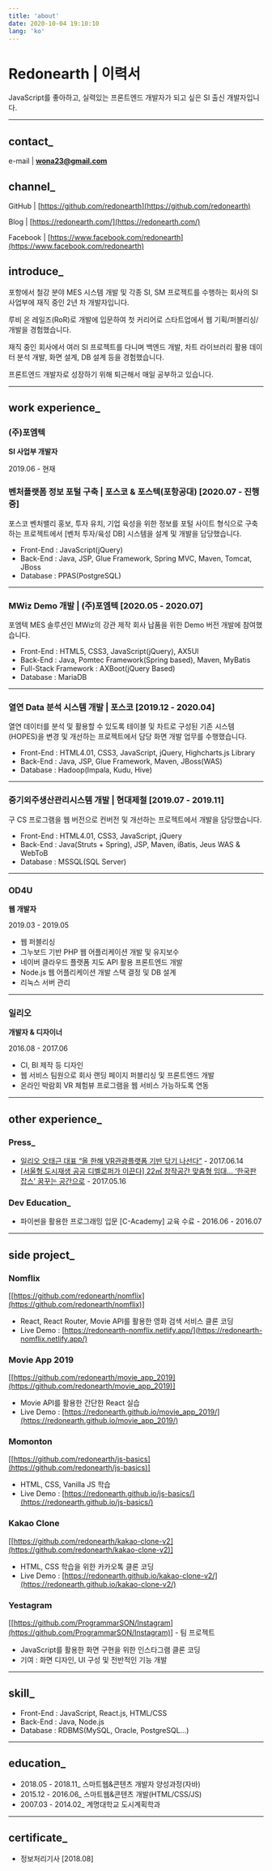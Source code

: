 ```yaml
---
title: 'about'
date: 2020-10-04 19:10:10
lang: 'ko'
---
```


# Redonearth | 이력서

JavaScript를 좋아하고, 실력있는 프론트엔드 개발자가 되고 싶은 SI 출신 개발자입니다.

---

## contact\_

e-mail | **wona23@gmail.com**

## channel\_

GitHub | [https://github.com/redonearth](https://github.com/redonearth)

Blog | [https://redonearth.com/](https://redonearth.com/)

Facebook | [https://www.facebook.com/redonearth](https://www.facebook.com/redonearth)

## introduce\_

포항에서 철강 분야 MES 시스템 개발 및 각종 SI, SM 프로젝트를 수행하는 회사의 SI 사업부에 재직 중인 2년 차 개발자입니다.

루비 온 레일즈(RoR)로 개발에 입문하여 첫 커리어로 스타트업에서 웹 기획/퍼블리싱/개발을 경험했습니다.

재직 중인 회사에서 여러 SI 프로젝트를 다니며 백엔드 개발, 차트 라이브러리 활용 데이터 분석 개발, 화면 설계, DB 설계 등을 경험했습니다.

프론트엔드 개발자로 성장하기 위해 퇴근해서 매일 공부하고 있습니다.

---

## work experience\_

### (주)포엠텍

**SI 사업부 개발자**

2019.06 - 현재

### 벤처플랫폼 정보 포털 구축 | 포스코 & 포스텍(포항공대) [2020.07 - 진행 중]

포스코 벤처밸리 홍보, 투자 유치, 기업 육성을 위한 정보를 포털 사이트 형식으로 구축하는 프로젝트에서 [벤처 투자/육성 DB] 시스템을 설계 및 개발을 담당했습니다.

- Front-End : JavaScript(jQuery)
- Back-End : Java, JSP, Glue Framework, Spring MVC, Maven, Tomcat, JBoss
- Database : PPAS(PostgreSQL)

---

### MWiz Demo 개발 | (주)포엠텍 [2020.05 - 2020.07]

포엠텍 MES 솔루션인 MWiz의 강관 제작 회사 납품을 위한 Demo 버전 개발에 참여했습니다.

- Front-End : HTML5, CSS3, JavaScript(jQuery), AX5UI
- Back-End : Java, Pomtec Framework(Spring based), Maven, MyBatis
- Full-Stack Framework : AXBoot(jQuery Based)
- Database : MariaDB

---

### 열연 Data 분석 시스템 개발 | 포스코 [2019.12 - 2020.04]

열연 데이터를 분석 및 활용할 수 있도록 테이블 및 차트로 구성된 기존 시스템(HOPES)을 변경 및 개선하는 프로젝트에서 담당 화면 개발 업무를 수행했습니다.

- Front-End : HTML4.01, CSS3, JavaScript, jQuery, Highcharts.js Library
- Back-End : Java, JSP, Glue Framework, Maven, JBoss(WAS)
- Database : Hadoop(Impala, Kudu, Hive)

---

### 중기외주생산관리시스템 개발 | 현대제철 [2019.07 - 2019.11]

구 CS 프로그램을 웹 버전으로 컨버전 및 개선하는 프로젝트에서 개발을 담당했습니다.

- Front-End : HTML4.01, CSS3, JavaScript, jQuery
- Back-End : Java(Struts + Spring), JSP, Maven, iBatis, Jeus WAS & WebToB
- Database : MSSQL(SQL Server)

---

### OD4U

**웹 개발자**

2019.03 - 2019.05

- 웹 퍼블리싱
- 그누보드 기반 PHP 웹 어플리케이션 개발 및 유지보수
- 네이버 클라우드 플랫폼 지도 API 활용 프론트엔드 개발
- Node.js 웹 어플리케이션 개발 스택 결정 및 DB 설계
- 리눅스 서버 관리

---

### 일리오

**개발자 & 디자이너**

2016.08 - 2017.06

- CI, BI 제작 등 디자인
- 웹 서비스 팀원으로 회사 랜딩 페이지 퍼블리싱 및 프론트엔드 개발
- 온라인 박람회 VR 체험뷰 프로그램을 웹 서비스 가능하도록 연동

---

## other experience\_

### Press\_

- [일리오 오태근 대표 “올 한해 VR관광플랫폼 기반 닦기 나선다”](http://www.vrn.co.kr/news/articleView.html?idxno=6781) - 2017.06.14
- [[서울형 도시재생 공공 디벨로퍼가 이끈다] 22㎡ 창작공간 맞춤형 임대… ‘한국판 잡스’ 꿈꾸는 공간으로](http://go.seoul.co.kr/news/newsView.php?id=20170517017001) - 2017.05.16

### Dev Education\_

- 파이썬을 활용한 프로그래밍 입문 [C-Academy] 교육 수료 - 2016.06 - 2016.07

---

## side project\_

### **Nomflix**

[[https://github.com/redonearth/nomflix](https://github.com/redonearth/nomflix)]

- React, React Router, Movie API를 활용한 영화 검색 서비스 클론 코딩
- Live Demo : [https://redonearth-nomflix.netlify.app/](https://redonearth-nomflix.netlify.app/)

### **Movie App 2019**

[[https://github.com/redonearth/movie_app_2019](https://github.com/redonearth/movie_app_2019)]

- Movie API를 활용한 간단한 React 실습
- Live Demo : [https://redonearth.github.io/movie_app_2019/](https://redonearth.github.io/movie_app_2019/)

### **Momonton**

[[https://github.com/redonearth/js-basics](https://github.com/redonearth/js-basics)]

- HTML, CSS, Vanilla JS 학습
- Live Demo : [https://redonearth.github.io/js-basics/](https://redonearth.github.io/js-basics/)

### **Kakao Clone**

[[https://github.com/redonearth/kakao-clone-v2](https://github.com/redonearth/kakao-clone-v2)]

- HTML, CSS 학습을 위한 카카오톡 클론 코딩
- Live Demo : [https://redonearth.github.io/kakao-clone-v2/](https://redonearth.github.io/kakao-clone-v2/)

### Yestagram

[[https://github.com/ProgrammarSON/Instagram](https://github.com/ProgrammarSON/Instagram)] - 팀 프로젝트

- JavaScript를 활용한 화면 구현을 위한 인스타그램 클론 코딩
- 기여 : 화면 디자인, UI 구성 및 전반적인 기능 개발

---

## skill\_

- Front-End : JavaScript, React.js, HTML/CSS
- Back-End : Java, Node.js
- Database : RDBMS(MySQL, Oracle, PostgreSQL...)

---

## education\_

- 2018.05 - 2018.11\_ 스마트웹&콘텐츠 개발자 양성과정(자바)
- 2015.12 - 2016.06\_ 스마트웹&콘텐츠 개발(HTML/CSS/JS)
- 2007.03 - 2014.02\_ 계명대학교 도시계획학과

---

## certificate\_

- 정보처리기사 [2018.08]
